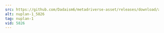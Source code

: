 ```yaml
---
src: https://github.com/Dadaism6/metadriverse-asset/releases/download/assetsv1.0.1/nuplan-1_5826.mp4
alt: nuplan-1_5826
tag: nuplan-1
vid: 5826
---
```

